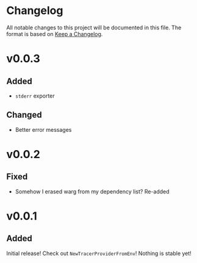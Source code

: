 # Changelog

All notable changes to this project will be documented in this file. The format
is based on [Keep a Changelog](https://keepachangelog.com/en/1.0.0/).

# v0.0.3

## Added

- `stderr` exporter

## Changed

- Better error messages

# v0.0.2

## Fixed

- Somehow I erased warg from my dependency list? Re-added

# v0.0.1

## Added

Initial release! Check out `NewTracerProviderFromEnv`! Nothing is stable yet!

